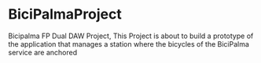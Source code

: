 # BiciPalmaProject
Bicipalma FP Dual DAW Project, This Project is about to build a prototype of the application that manages a station where the bicycles of the BiciPalma service are anchored
